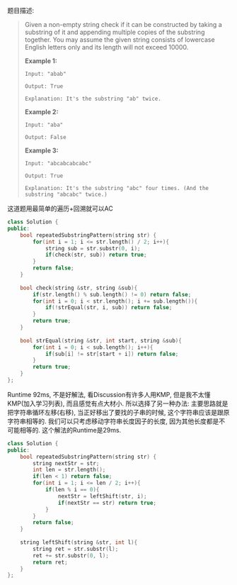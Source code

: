 题目描述:

> Given a non-empty string check if it can be constructed by taking a substring of it and appending multiple copies of the substring together. You may assume the given string consists of lowercase English letters only and its length will not exceed 10000.
>
> **Example 1:**
>
> ```
> Input: "abab"
>
> Output: True
>
> Explanation: It's the substring "ab" twice.
>
> ```
>
> **Example 2:**
>
> ```
> Input: "aba"
>
> Output: False
>
> ```
>
> **Example 3:**
>
> ```
> Input: "abcabcabcabc"
>
> Output: True
>
> Explanation: It's the substring "abc" four times. (And the substring "abcabc" twice.)
> ```

这道题用最简单的遍历+回溯就可以AC

```c++
class Solution {
public:
    bool repeatedSubstringPattern(string str) {
        for(int i = 1; i <= str.length() / 2; i++){
            string sub = str.substr(0, i);
            if(check(str, sub)) return true;
        }
        return false;
    }
    
    bool check(string &str, string &sub){
        if(str.length() % sub.length() != 0) return false;
        for(int i = 0; i < str.length(); i += sub.length()){
            if(!strEqual(str, i, sub)) return false;
        }
        return true;
    }
    
    bool strEqual(string &str, int start, string &sub){
        for(int i = 0; i < sub.length(); i++){
            if(sub[i] != str[start + i]) return false;
        }
        return true;
    }
};
```

Runtime 92ms, 不是好解法, 看Discussion有许多人用KMP, 但是我不太懂KMP(加入学习列表), 而且感觉有点大材小. 所以选择了另一种办法: 主要思路就是把字符串循环左移(右移), 当正好移出了要找的子串的时候, 这个字符串应该是跟原字符串相等的. 我们可以只考虑移动字符串长度因子的长度, 因为其他长度都是不可能相等的. 这个解法的Runtime是29ms.

```c++
class Solution {
public:
    bool repeatedSubstringPattern(string str) {
        string nextStr = str;
        int len = str.length();
        if(len < 1) return false;
        for(int i = 1; i <= len / 2; i++){
            if(len % i == 0){
                nextStr = leftShift(str, i);
                if(nextStr == str) return true;
            }
        }
        return false;
    }
    
    string leftShift(string &str, int l){
        string ret = str.substr(l);
        ret += str.substr(0, l);
        return ret;
    }
};
```

